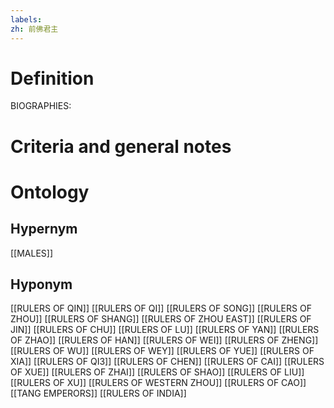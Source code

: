 ```yaml
---
labels: 
zh: 前佛君主
---
```


# Definition
BIOGRAPHIES:
# Criteria and general notes
# Ontology

## Hypernym
[[MALES]]
## Hyponym
[[RULERS OF QIN]]
[[RULERS OF QI]]
[[RULERS OF SONG]]
[[RULERS OF ZHOU]]
[[RULERS OF SHANG]]
[[RULERS OF ZHOU EAST]]
[[RULERS OF JIN]]
[[RULERS OF CHU]]
[[RULERS OF LU]]
[[RULERS OF YAN]]
[[RULERS OF ZHAO]]
[[RULERS OF HAN]]
[[RULERS OF WEI]]
[[RULERS OF ZHENG]]
[[RULERS OF WU]]
[[RULERS OF WEY]]
[[RULERS OF YUE]]
[[RULERS  OF XIA]]
[[RULERS OF QI3]]
[[RULERS OF CHEN]]
[[RULERS OF CAI]]
[[RULERS OF XUE]]
[[RULERS OF ZHAI]]
[[RULERS OF SHAO]]
[[RULERS OF LIU]]
[[RULERS OF XU]]
[[RULERS OF WESTERN ZHOU]]
[[RULERS OF CAO]]
[[TANG EMPERORS]]
[[RULERS OF INDIA]]